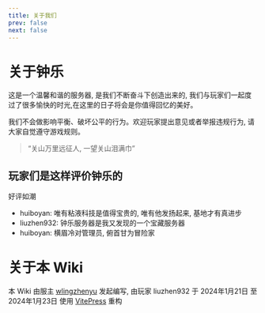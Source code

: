 ```yaml
---
title: 关于我们
prev: false
next: false
---
```


# 关于钟乐

这是一个温馨和谐的服务器, 是我们不断奋斗下创造出来的, 我们与玩家们一起度过了很多愉快的时光,在这里的日子将会是你值得回忆的美好。

我们不会做影响平衡、破坏公平的行为。欢迎玩家提出意见或者举报违规行为, 请大家自觉遵守游戏规则。

> “关山万里远征人, 一望关山泪满巾”

## 玩家们是这样评价钟乐的

好评如潮

- huiboyan: 唯有粘液科技是值得宝贵的, 唯有他发扬起来, 基地才有真进步
- liuzhen932: 钟乐服务器是我又发现的一个宝藏服务器
- huiboyan: 横眉冷对管理员, 俯首甘为冒险家

# 关于本 Wiki

本 Wiki 由服主 [wlingzhenyu](https://github.com/wling-art) 发起编写, 由玩家 liuzhen932 于 2024年1月21日 至 2024年1月23日 使用 [VitePress](https://vitepress.dev) 重构